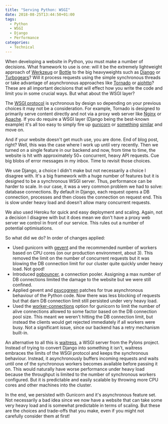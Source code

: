 ```yaml
---
title: "Serving Python: WSGI"
date: 2018-08-25T13:44:50+01:00
tags:
  - Python
  - WSGI
  - Django
  - Performance
categories:
  - Technical
---
```


When developing a website in Python, you must make a number of decisions. What framework to use is one: will it be the extremely lightweight approach of [Werkzeug](http://werkzeug.pocoo.org/) or [Bottle](http://bottlepy.org/docs/dev/) to the big heavyweights such as [Django](https://www.djangoproject.com/) or [Turbogears](www.turbogears.org)? Will it process requests using the simple synchronous threads or take advantage of asynchronous approaches like [Tornado](www.tornadoweb.org/en/stable/) or [aiohttp](https://aiohttp.readthedocs.io/en/stable/index.html)? These are all important decisions that will effect how you write the code and limit you in some crucial ways. But what about the WSGI layer? 

<!--more-->

The [WSGI protocol](https://wsgi.readthedocs.io/en/latest/) is sychronous by design so depending on your previous choices it may not be a consideration. For example, Tornado is designed to primarily serve content directly and not via a proxy web server like [Nginx](https://nginx.org/en/) or [Apache](https://httpd.apache.org/). If you do require a WSGI layer (Django being the best-known example) it's all too easy to simply fire up [gunicorn](http://gunicorn.org/) or [something](https://uwsgi-docs.readthedocs.io/en/latest/) [similar](https://cherrypy.org/) and move on.

And if your website doesn't get much use, you are done. End of blog post, right? Well, this was the case where I work up until very recently. Then we turned on a single feature in our backend and now, from time to time, the website is hit with approximately 50+ concurrent, heavy API requests. Cue big blobs of error messages in my inbox. Time to revisit those choices.

We use Django, a choice I didn't make but not necessarily a choice I disagree with. It's a big framework with a huge number of features but it is designed to be a synchronous WSGI server. Thus, performance can be harder to scale. In our case, it was a very common problem we had to solve: database connections. By default in Django, each request opens a DB connection, processes and then closes the connection on request end. This is slow under heavy load and doesn't allow many concurrent requests.

We also used Heroku for quick and easy deployment and scaling. Again, not a decision I disagree with but it does mean we don't have a proxy web server we control in front of our service. This rules out a number of potential optimisations.

So what did we do? In order of changes applied:

* Used gunicorn with [gevent](http://www.gevent.org/) and the recommended number of workers based on CPU cores (on our production environment, about 3). This removed the limit on the number of concurrent requests but it was blowing the DB connection limit for our cluster quite quickly under heavy load. Not good!
* Introduced [pgbouncer](http://pgbouncer.github.io/), a connection pooler. Assigning a max number of DB connections limited the damage to the website but we were still confined.
* Applied gevent and [psycogreen](https://pypi.org/project/psycogreen/) patches for true asynchronous behaviour of the Python code. Now there was less blocking of requests but that darn DB connection limit still persisted under very heavy load.
* Used the [worker-connections](http://docs.gunicorn.org/en/latest/settings.html#worker-connections) option for gunicorn to limit the number of alive connections allowed to some factor based on the DB connection pool size. This meant we weren't hitting the DB connection limit, but instead the clients would get rejected immediately if all workers were busy. Not a significant issue, since our backend has a retry mechanism built-in.

An alternative to all this is [waitress](https://docs.pylonsproject.org/projects/waitress/en/latest/), a WSGI server from the Pylons project. Instead of trying to convert Django into something it isn't, waitress embraces the limits of the WSGI protocol and keeps the synchronous behaviour. Instead, it asynchronously buffers incoming requests and waits until one of the synchronous workers becomes available before passing it on. This would naturally have worse performance under heavy load because the throughput is limited to the number of synchronous workers configured. But it is predictable and easily scalable by throwing more CPU cores and other machines into the cluster.

In the end, we persisted with Gunicorn and it's asynchronous feature set. Not necessarily a bad idea since we now have a website that can take some very heavy load and is somewhat predictable in terms of scaling. But these are the choices and trade-offs that you make, even if you might not carefully consider them at first!